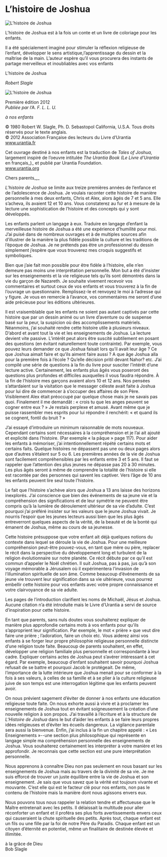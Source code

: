 # L’histoire de Joshua


![L’histoire de Joshua](/image/book/Robert_Slagle/Story_of_Joshua/img_000.jpg)

L’histoire de Joshua est à la fois un conte et un livre de coloriage pour les enfants.

Il a été spécialement imaginé pour stimuler la réflexion religieuse de l’enfant, développer le sens artistique,l’apprentissage du dessin et la maîtrise de la main. L’auteur espère qu’il vous procurera des instants de partage merveilleux et inoubliables avec vos enfants

L’histoire de Joshua

_Robert Slagle_

![L’histoire de Joshua](/image/book/Robert_Slagle/Story_of_Joshua/img_001.jpg)

Première édition 2012  
_Publiée par l’A. F. L. L. U._

_à nos enfants_

© 1980 Robert W. Slagle, Ph. D. Sebastopol California, U.S.A. Tous droits réservés pour le texte anglais.  
© 2012 Association Française des lecteurs du Livre d’Urantia www.urantia.fr

Cet ouvrage destiné à nos enfants est la traduction de _Tales of Joshua,_  
largement inspiré de l’oeuvre intitulée _The Urantia Book (Le Livre d’Urantia_ en français_)_ et publié par Urantia Foundation.  
www.urantia.org

Chers parents_,_

_L’histoire de Joshua_ se limite aux treize premières années de l’enfance et de l’adolescence de Joshua. Je voulais raconter cette histoire de manière personnelle à mes deux enfants, Chris et Alex, alors âgés de 7 et 5 ans. Elle s’acheva, ils avaient 12 et 10 ans. Vous constaterez au fur et à mesure de la lecture une sophistication de l’histoire et des concepts qui y sont développés.

Les enfants parlent un langage à eux. Traduire en langage d’enfant la merveilleuse histoire de Joshua a été une expérience d’humilité pour moi. J’ai puisé dans de nombreux ouvrages et à de multiples sources afin d’illustrer de la manière la plus fidèle possible la culture et les traditions de l’époque de Joshua. Je ne prétends pas être un professionnel du dessin simplement j’espère que vous trouverez mes croquis suggestifs et symboliques.

Bien que j’aie fait mon possible pour être fidèle à l’histoire, elle n’en demeure pas moins une interprétation personnelle. Mon but a été d’insister sur les enseignements et la vie religieuse tels qu’ils sont démontrés dans la vie du garçon de Nazareth. Je souhaite vivement recevoir vos commentaires et surtout ceux de vos enfants et vous trouverez à la fin de l’ouvrage un questionnaire. Remplissez-le et renvoyez le moi à l’adresse qui y figure. Je vous en remercie à l’avance, vos commentaires me seront d’une aide précieuse pour les éditions ultérieures.

Il est vraisemblable que les enfants ne soient pas autant captivés par cette histoire que par un dessin animé ou un livre d’aventure ou de suspense basé sur la peur, la suspicion où des accomplissements matériels. Néanmoins, j’ai souhaité rendre cette histoire utile à plusieurs niveaux. D’abord et avant tout la vie et les enseignements de Joshua. La lecture devient vite passive. L’intérêt peut alors être suscité subtilement en posant des questions (en évitant naturellement toute contrainte). Par exemple, vous pouvez leurs demander ce que Joshua faisait lors qu’il avait leur âge ? Ce que Joshua aimait faire et qu’ils aiment faire aussi ? A que âge Joshua alla pour la première fois à l’école ? Qu’elle décision pritil devant Nahor? etc. J’ai compilé une série de questions à la fin du livre pour susciter l’intérêt d’une lecture active. Certainement, les enfants plus âgés vous poseront des questions plus profondes et difficiles auxquelles il vous faudra répondre. À la fin de l’histoire mes garçons avaient alors 10 et 12 ans. Nos pensées s’attardaient sur la visitation que le messager céleste avait faite à Joshua pour lui dire de commencer à s’occuper des affaires de son Père. Visiblement Alex était préoccupé par quelque chose mais je ne savais pas quoi. Finalement il me demandât : « crois tu que les anges peuvent se cogner entre eux ? » Je restais perplexe et amusé. Avant même que je puisse rassembler mes esprits pour lui répondre il renchérit: « et quand ils se cognent, fontil du bruit ? »

J’ai essayé d’introduire un minimum raisonnable de mots nouveaux. Cependant certains sont nécessaires à la compréhension et je l’ai ait ajouté et explicité dans l’histoire. (Par exemple « la pâque » page 117). Pour aider les enfants à mémoriser, j’ai intentionnellement répété certains mots et certains faits. Quelque histoires ne dépassent pas une ou deux pages alors que d’autres s’étalent sur 5 ou 6. Les premières années de la vie de Joshua sont facilement compréhensibles par les enfants entre 3 et 5 ans. Il faut se rappeler que l’attention des plus jeunes ne dépasse pas 20 à 30 minutes. Les plus âgés seront à même de comprendre la totalité de l’histoire si elle est racontée par des personnes qui savent les captiver. Vers l’âge de 10 ans les enfants peuvent lire seul toute l’histoire.

Le fait que l’histoire s’achève alors que Joshua a 13 ans laisse des horizons inexplorés. J’ai conscience que bien des événements de sa jeune vie et la compréhension des significations et de leur symétrie ne peuvent être compris qu’à la lumière de déroulement ultérieur de sa vie d’adulte. C’est pourquoi j’ai préféré insister sur les valeurs que le jeune Joshua vivait. Je nourris l’espoir que les jeunes lecteurs aussi bien que les plus âgés entreverront quelques aspects de la vérité, de la beauté et de la bonté qui émanent de Joshua, même au cours de sa jeunesse.

Cette histoire présuppose que votre enfant ait déjà quelques notions du contexte dans lequel se déroule la vie de Joshua. Pour une meilleure compréhension peut-être pouvez-vous, en tant que mère ou père, replacer le récit dans la perspective du développement long et turbulent de la religion évolutionnaire sur notre planète. Ce récit débute par ce qu’il est commun d’appeler le Noël chrétien. Il suit Joshua, pas à pas, jus qu’à son voyage mémorable à Jérusalem où il expérimentera l’invasion de l’illumination spirituelle de son âme. Comme beaucoup d’événements de sa jeune vie trouvent leur signification dans sa vie ultérieure, vous pourrez embellir cette histoire pour vos enfants avec votre propre connaissance et votre clairvoyance de sa vie adulte.

Les pages de l’introduction clarifient les noms de Michaël, Jésus et Joshua. Aucune citation n’a été introduite mais le Livre d’Urantia a servi de source d’inspiration pour cette histoire.

En tant que parents, sans nuls doutes vous souhaiterez expliquer de manière plus approfondie certains mots à vos enfants pour qu’ils s’approprient leur signification. Par exemple, le mot « prière » que veut dire faire une prière ; l’adoration, faire un choix etc. Vous aiderez ainsi vos enfants à se forger leur propre philosophie religieuse personnelle distincte d’une religion toute faite. Beaucoup de parents souhaitent, en effet, développer une religion familiale plus personnelle et correspondante à leur cadre. Expliquer certains actes de Joshua peut s’avérer intéressant à cet égard. Par exemple, beaucoup d’enfant souhaitent savoir pourquoi Joshua refusait de se battre et pourquoi Jacob le protégeait. De même, l’importance de la lutte intérieure que Joshua menait pour se conformer à la fois à ses valeurs, à celles de sa famille et à se plier à la culture religieuse juive de son temps est une interrogation légitime que les enfants peuvent avoir.

On nous prévient sagement d’éviter de donner à nos enfants une éducation religieuse toute faite. On nous exhorte aussi à vivre et à proclamer les enseignements de Joshua tout en évitant soigneusement la création d’une nouvelle religion à son propos. J’ai travaillé à l’écriture et à la structure de _L‘Histoire de Joshua_ dans le but d’aider les enfants à se faire leurs propres idées religieuses et d’éviter les écueils dangereux. La vigilance parentale sera aussi la bienvenue. Enfin, j’ai inclus à la fin un chapitre appelé : « Les Enseignements »--une section plus philosophique qui représente en langage simple ma compréhension personnelle des enseignements de Joshua. Vous souhaiterez certainement les interpréter à votre manière et les approfondir. Je reconnais que cette section est une pure interprétation personnelle.

Nous apprenons à connaître Dieu non pas seulement en nous basant sur les enseignements de Joshua mais au travers de la divinité de sa vie. Je me suis efforcé de trouver un juste équilibre entre la vie de Joshua et son enseignement. Je sais que vous savez que la vérité est toujours vivante et mouvante. C’est elle qui est le facteur clé pour nos enfants, non pas le contenu de l’histoire mais la manière dont nous agissons envers eux.

Nous pouvons tous nous rappeler la relation tendre et affectueuse que le Maître entretenait avec les petits. Il délaissait la multitude pour aller réconforter un enfant et il proféra ses plus forts avertissements envers ceux qui causeraient la chute spirituelle des petits. Après tout, chaque enfant est un fils ou une fille par la foi de notre Père du Paradis. Chaque enfant est un citoyen d’éternité en potentiel, même un finalitaire de destinée élevée et illimitée.

à la grâce de Dieu  
Bob Slagle